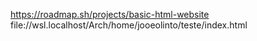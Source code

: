 https://roadmap.sh/projects/basic-html-website
file://wsl.localhost/Arch/home/jooeolinto/teste/index.html

